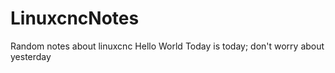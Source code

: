 # LinuxcncNotes
Random notes about linuxcnc
Hello World
Today is today; don't worry about yesterday
